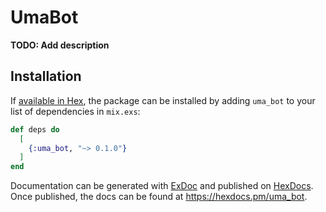 # UmaBot

**TODO: Add description**

## Installation

If [available in Hex](https://hex.pm/docs/publish), the package can be installed
by adding `uma_bot` to your list of dependencies in `mix.exs`:

```elixir
def deps do
  [
    {:uma_bot, "~> 0.1.0"}
  ]
end
```

Documentation can be generated with [ExDoc](https://github.com/elixir-lang/ex_doc)
and published on [HexDocs](https://hexdocs.pm). Once published, the docs can
be found at <https://hexdocs.pm/uma_bot>.


